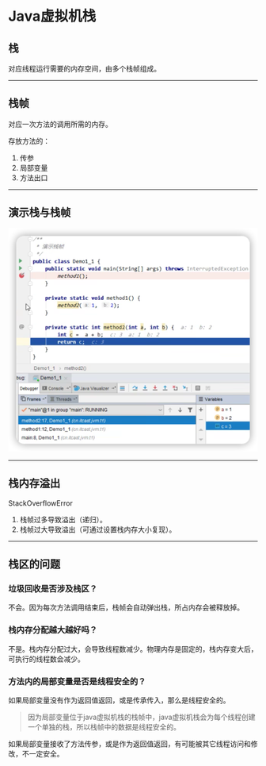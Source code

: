 # Java虚拟机栈

## 栈
对应线程运行需要的内存空间，由多个栈帧组成。
***
## 栈帧
对应一次方法的调用所需的内存。

存放方法的：
1. 传参
2. 局部变量
3. 方法出口
***
## 演示栈与栈帧

![](img/23e89ecc.png)
***
## 栈内存溢出

StackOverflowError

1. 栈帧过多导致溢出（递归）。
2. 栈帧过大导致溢出（可通过设置栈内存大小复现）。
***
## 栈区的问题

### 垃圾回收是否涉及栈区？

不会。因为每次方法调用结束后，栈帧会自动弹出栈，所占内存会被释放掉。

### 栈内存分配越大越好吗？

不是。栈内存分配过大，会导致线程数减少。物理内存是固定的，栈内存变大后，可执行的线程数会减少。

### 方法内的局部变量是否是线程安全的？
如果局部变量没有作为返回值返回，或是传承传入，那么是线程安全的。
> 因为局部变量位于java虚拟机栈的栈帧中，java虚拟机栈会为每个线程创建一个单独的栈，所以栈帧中的数据是线程安全的。

如果局部变量接收了方法传参，或是作为返回值返回，有可能被其它线程访问和修改，不一定安全。